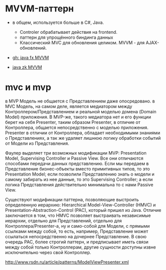 
# MVVM-паттерн

- в общем, используется больше в C#, Java.
	- Controler обрабатывает действия на frontend.
	- паттерн для упрощённого биндинга данных
	- Классический MVC для обновления целиком. MVVM - для AJAX-обновлений.

- [gh: java fx MVVM](https://github.com/sialcasa/jfx-mvvm)
- [java zk MVVM](https://www.zkoss.org/wiki/Small_Talks/2011/November/Hello_ZK_MVVM#MVP_Implementation)

# mvc и mvp

в MVP Модель не общается с Представлением даже опосредовано.
в MVC Модель, на самом деле, является медиатором между Контроллером/Представлением и реальной моделью домена (Domain Model) приложения. В MVP-же, такого медиатора нет и его функции берет на себя Presenter, таким образом Presenter, в отличие от Контроллера, общается непосредственно с моделью приложения. Presenter в отличии от Контроллера, обладает необходимыми знаниями о Представлениях, а так же удаляет лишнюю логику обработки событий от Модели из Представления.

Фаулер выделяет три возможных модификации MVP: Presentation Model, Supervising Controller и Passive View. Все они отличаются способами передачи данных представлению. Если мы передаем в Представление бизнес-объекты вместо примитивных типов, то это Presentation Model; если позволили Представлению знать о модели и самому забирать из нее данные, то это Supervising Controller; а если логика Представления действительно минимальна то с нами Passive View.

Существуют модификации паттерна, позволяющие выстроить определенную иерархию: Hierarchical Model-View-Controller (HMVC) и Presentation-Abstraction-Control (PAC), который пришел из Java. Отличие заключается в том, что HMVC позволяет выстраивать независимые иерархии, отдельно для Представлений, отдельно для Контроллера/Presenter-а, ну и само-собой для Модели, с прямыми ссылками между собой, то есть, например, Представление может ссылаться непосредственно на дочернее Представление. В свою очередь PAC, более строгий паттерн, и предписывает иметь связи между собой только Контроллерам, другие сущности доступны извне исключительно через свой Контроллер.

http://www.rsdn.ru/article/patterns/ModelViewPresenter.xml

